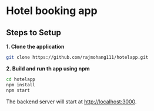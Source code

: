 # Hotel booking app

## Steps to Setup

**1. Clone the application**

```bash
git clone https://github.com/rajmohang111/hotelapp.git
```

**2. Build and run th app using npm**

```bash
cd hotelapp
npm install
npm start
```
The backend server will start at <http://localhost:3000>.
